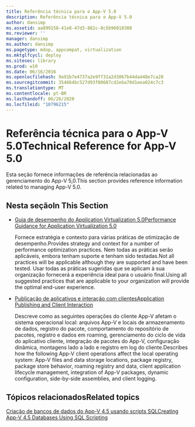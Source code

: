 ```yaml
---
title: Referência técnica para o App-V 5.0
description: Referência técnica para o App-V 5.0
author: dansimp
ms.assetid: aa899158-41e8-47d3-882c-8c5b96018308
ms.reviewer: ''
manager: dansimp
ms.author: dansimp
ms.pagetype: mdop, appcompat, virtualization
ms.mktglfcycl: deploy
ms.sitesec: library
ms.prod: w10
ms.date: 06/16/2016
ms.openlocfilehash: 9a91b7e4737a2e9ff31a2d3867b44da448e7ca28
ms.sourcegitcommit: 354664bc527d93f80687cd2eba70d1eea024c7c3
ms.translationtype: MT
ms.contentlocale: pt-BR
ms.lasthandoff: 06/26/2020
ms.locfileid: "10796215"
---
```

# <span data-ttu-id="76681-103">Referência técnica para o App-V 5.0</span><span class="sxs-lookup"><span data-stu-id="76681-103">Technical Reference for App-V 5.0</span></span>


<span data-ttu-id="76681-104">Esta seção fornece informações de referência relacionadas ao gerenciamento do App-V 5,0.</span><span class="sxs-lookup"><span data-stu-id="76681-104">This section provides reference information related to managing App-V 5.0.</span></span>

## <span data-ttu-id="76681-105">Nesta seção</span><span class="sxs-lookup"><span data-stu-id="76681-105">In This Section</span></span>


-   [<span data-ttu-id="76681-106">Guia de desempenho do Application Virtualization 5.0</span><span class="sxs-lookup"><span data-stu-id="76681-106">Performance Guidance for Application Virtualization 5.0</span></span>](performance-guidance-for-application-virtualization-50.md)

    <span data-ttu-id="76681-107">Fornece estratégia e contexto para várias práticas de otimização de desempenho.</span><span class="sxs-lookup"><span data-stu-id="76681-107">Provides strategy and context for a number of performance optimization practices.</span></span> <span data-ttu-id="76681-108">Nem todas as práticas serão aplicáveis, embora tenham suporte e tenham sido testadas.</span><span class="sxs-lookup"><span data-stu-id="76681-108">Not all practices will be applicable although they are supported and have been tested.</span></span> <span data-ttu-id="76681-109">Usar todas as práticas sugeridas que se aplicam à sua organização fornecerá a experiência ideal para o usuário final.</span><span class="sxs-lookup"><span data-stu-id="76681-109">Using all suggested practices that are applicable to your organization will provide the optimal end-user experience.</span></span>

-   [<span data-ttu-id="76681-110">Publicação de aplicativos e interação com clientes</span><span class="sxs-lookup"><span data-stu-id="76681-110">Application Publishing and Client Interaction</span></span>](application-publishing-and-client-interaction.md)

    <span data-ttu-id="76681-111">Descreve como as seguintes operações do cliente App-V afetam o sistema operacional local: arquivos App-V e locais de armazenamento de dados, registro do pacote, comportamento do repositório de pacotes, registro e dados em roaming, gerenciamento do ciclo de vida do aplicativo cliente, integração de pacotes do App-V, configuração dinâmica, montagens lado a lado e registro em log do cliente.</span><span class="sxs-lookup"><span data-stu-id="76681-111">Describes how the following App-V client operations affect the local operating system: App-V files and data storage locations, package registry, package store behavior, roaming registry and data, client application lifecycle management, integration of App-V packages, dynamic configuration, side-by-side assemblies, and client logging.</span></span>






## <span data-ttu-id="76681-112">Tópicos relacionados</span><span class="sxs-lookup"><span data-stu-id="76681-112">Related topics</span></span>


[<span data-ttu-id="76681-113">Criação de bancos de dados do App-V 4.5 usando scripts SQL</span><span class="sxs-lookup"><span data-stu-id="76681-113">Creating App-V 4.5 Databases Using SQL Scripting</span></span>](../solutions/creating-app-v-45-databases-using-sql-scripting.md)

 

 






